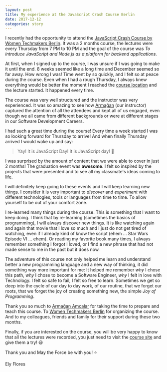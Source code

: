 ```yaml
---
layout: post
title: My experience at the JavaScript Crash Course Berlin
date: 2017-12-12
categories: story
---
```


I recently had the opportunity to attend the [JavaScript Crash Course by Women Techmakers Berlin](http://wtmberlin.com/javascript-crash-course/). It was a 2 months course, the lectures were every Thursday from 7 PM to 10 PM and the goal of the course was _To introduce JavaScript and Node.js as a platform for backend applications._

At first, when I signed up to the course, I was unsure if I was going to make it until the end. 8 weeks seemed like a long time and December seemed so far away. How wrong I was! Time went by so quickly, and I felt so at peace during the course. Even when I had a rough Thursday, I always knew everything would be better the moment I reached the [course location](https://king.com/de) and the lecture started. It happened every time.

The course was very well structured and the instructor was very experienced. It was so amazing to see how [Armağan](https://arm.ag/) (our instructor) captured the attention of all the attendees and kept all of us engaged, even though we all came from different backgrounds or were at different stages in our Software Development Careers.

I had such a great time during the course! Every time a week started I was so looking forward for Thursday to arrive! And when finally Thursday arrived I would wake up and say: 
> Yay! It is JavaScript Day! It is JavaScript day! :dancer:

I was surprised by the amount of content that we were able to cover in just 2 months! The graduation event was **awesome**. I felt so inspired by the projects that were presented and to see all my classmate's ideas coming to life.

I will definitely keep going to these events and I will keep learning new things. I consider it is very important to _discover_ and _experiment_ with different technologies, tools or languages from time to time. To allow yourself to be out of your comfort zone. 

I re-learned many things during the course. This is something that I want to keep doing. I think that by re-learning (sometimes the basics of programming), I will always discover new things. It is like watching again and again that movie that I love so much and I just do not get tired of watching, even if I already kind of know the script (ehem ... Star Wars Episode VI ... ehem). Or reading my favorite book many times, I always remember something I forgot I loved, or I find a new phrase that had not made sense to me in the past but it does now.

The adventure of this course not only helped me learn and understand better a new programming language and a new way of thinking, it did something way more important for me: It helped me remember _why_ I chose this path, _why_ I chose to become a Software Engineer, _why_ I felt in love with Technology. I felt so safe to fail, I felt so free to learn. Sometimes we get so deep into the cycle of our day to day work, of our routine, that we forget our roots, that we forget the joy of creating something new, the simple _Joy of Programming_. 

Thank you so much to [Armağan Amcalar](https://arm.ag/) for taking the time to prepare and teach this course. To [Women Techmakers Berlin](http://wtmberlin.com/) for organizing the course. And to my colleagues, friends and family for their support during these two months.

Finally, if you are interested on the course, you will be very happy to know that all the lectures were recorded, you just need to visit the [course site](http://wtmberlin.com/javascript-crash-course/) and give them a try! :smiley:

Thank you and May the Force be with you! :star:

Ely Flores
